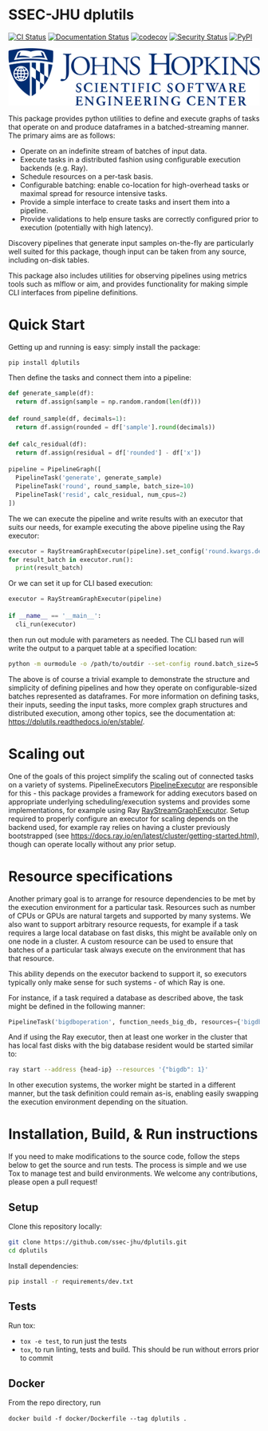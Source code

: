 # SSEC-JHU dplutils

[![CI Status](https://github.com/ssec-jhu/dplutils/actions/workflows/ci.yml/badge.svg)](https://github.com/ssec-jhu/dplutils/actions)
[![Documentation Status](https://readthedocs.org/projects/dplutils/badge/?version=latest)](https://dplutils.readthedocs.io/en/latest/?badge=latest)
[![codecov](https://codecov.io/gh/ssec-jhu/dplutils/branch/main/graph/badge.svg?token=0KPNKHRC2V)](https://codecov.io/gh/ssec-jhu/dplutils)
[![Security Status](https://github.com/ssec-jhu/dplutils/actions/workflows/security.yml/badge.svg)](https://github.com/ssec-jhu/dplutils/actions)
[![PyPI](https://img.shields.io/pypi/v/dplutils)](https://pypi.org/project/dplutils)
<!---[![DOI](https://zenodo.org/badge/<insert_ID_number>.svg)](https://zenodo.org/badge/latestdoi/<insert_ID_number>) --->


![SSEC-JHU Logo](docs/_static/SSEC_logo_horiz_blue_1152x263.png)

This package provides python utilities to define and execute graphs of tasks
that operate on and produce dataframes in a batched-streaming manner. The
primary aims are as follows:

* Operate on an indefinite stream of batches of input data.
* Execute tasks in a distributed fashion using configurable execution backends
  (e.g. Ray).
* Schedule resources on a per-task basis.
* Configurable batching: enable co-location for high-overhead tasks or maximal
  spread for resource intensive tasks.
* Provide a simple interface to create tasks and insert them into a pipeline.
* Provide validations to help ensure tasks are correctly configured prior to
  execution (potentially with high latency).

Discovery pipelines that generate input samples on-the-fly are particularly well
suited for this package, though input can be taken from any source, including
on-disk tables.

This package also includes utilities for observing pipelines using metrics tools
such as mlflow or aim, and provides functionality for making simple CLI
interfaces from pipeline definitions.

# Quick Start

Getting up and running is easy: simply install the package:

```sh
pip install dplutils
```

Then define the tasks and connect them into a pipeline:

```py
def generate_sample(df):
  return df.assign(sample = np.random.random(len(df)))

def round_sample(df, decimals=1):
  return df.assign(rounded = df['sample'].round(decimals))

def calc_residual(df):
  return df.assign(residual = df['rounded'] - df['x'])

pipeline = PipelineGraph([
  PipelineTask('generate', generate_sample)
  PipelineTask('round', round_sample, batch_size=10)
  PipelineTask('resid', calc_residual, num_cpus=2)
])
```

The we can execute the pipeline and write results with an executor that suits
our needs, for example executing the above pipeline using the Ray executor:

```py
executor = RayStreamGraphExecutor(pipeline).set_config('round.kwargs.decimals', 2)
for result_batch in executor.run():
  print(result_batch)
```

Or we can set it up for CLI based execution:

```py
executor = RayStreamGraphExecutor(pipeline)

if __name__ == '__main__':
  cli_run(executor)
```

then run out module with parameters as needed. The CLI based run will write the
output to a parquet table at a specified location:

```sh
python -m ourmodule -o /path/to/outdir --set-config round.batch_size=5
```

The above is of course a trivial example to demonstrate the structure and
simplicity of defining pipelines and how they operate on configurable-sized
batches represented as dataframes. For more information on defining tasks, their
inputs, seeding the input tasks, more complex graph structures and distributed
execution, among other topics, see the documentation at:
https://dplutils.readthedocs.io/en/stable/.

# Scaling out

One of the goals of this project simplify the scaling out of connected tasks on
a variety of systems. PipelineExecutors
[PipelineExecutor](https://dplutils.readthedocs.io/en/stable/generated/dplutils.pipeline.PipelineExecutor.html#dplutils.pipeline.PipelineExecutor)
are responsible for this - this package provides a framework for adding
executors based on appropriate underlying scheduling/execution systems and
provides some implementations, for example using Ray
[RayStreamGraphExecutor](https://dplutils.readthedocs.io/en/stable/generated/dplutils.pipeline.ray.RayStreamGraphExecutor.html).
Setup required to properly configure an executor for scaling depends on the
backend used, for example ray relies on having a cluster previously bootstrapped
(see https://docs.ray.io/en/latest/cluster/getting-started.html), though can
operate locally without any prior setup.

# Resource specifications

Another primary goal is to arrange for resource dependencies to be met by the
execution environment for a particular task. Resources such as number of CPUs or
GPUs are natural targets and supported by many systems. We also want to support
arbitrary resource requests, for example if a task requires a large local
database on fast disks, this might be available only on one node in a cluster. A
custom resource can be used to ensure that batches of a particular task always
execute on the environment that has that resource.

This ability depends on the executor backend to support it, so executors
typically only make sense for such systems - of which Ray is one.


For instance, if a task required a database as described above, the task might
be defined in the following manner:

```py
PipelineTask('bigdboperation', function_needs_big_db, resources={'bigdb': 1})
```

And if using the Ray executor, then at least one worker in the cluster that has
local fast disks with the big database resident would be started similar to:

```sh
ray start --address {head-ip} --resources '{"bigdb": 1}'
```

In other execution systems, the worker might be started in a different manner,
but the task definition could remain as-is, enabling easily swapping the
execution environment depending on the situation.

# Installation, Build, & Run instructions

If you need to make modifications to the source code, follow the steps below to
get the source and run tests. The process is simple and we use Tox to manage
test and build environments. We welcome any contributions, please open a pull
request!

## Setup

Clone this repository locally:

```sh
git clone https://github.com/ssec-jhu/dplutils.git
cd dplutils
```

Install dependencies:

```sh
pip install -r requirements/dev.txt
```

## Tests

Run tox:

* ``tox -e test``, to run just the tests
* ``tox``, to run linting, tests and build. This should be run without errors prior to commit

## Docker

From the repo directory, run

``docker build -f docker/Dockerfile --tag dplutils .``


